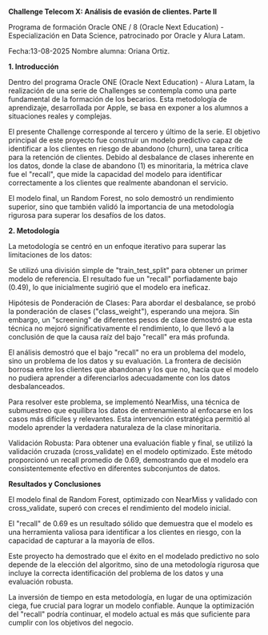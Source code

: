 **Challenge Telecom X: Análisis de evasión de clientes. Parte II**

Programa de formación Oracle ONE / 8 (Oracle Next Education) - Especialización en Data Science, patrocinado por Oracle y Alura Latam.

Fecha:13-08-2025
Nombre alumna: Oriana Ortiz.


**1. Introducción**

Dentro del programa Oracle ONE (Oracle Next Education) - Alura Latam, la realización de una serie de Challenges se contempla como una parte fundamental de la formación de los becarios. Esta metodología de aprendizaje, desarrollada por Apple, se basa en exponer a los alumnos a situaciones reales y complejas.

El presente Challenge corresponde al tercero y último de la serie. El objetivo principal de este proyecto fue construir un modelo predictivo capaz de identificar a los clientes en riesgo de abandono (churn), una tarea crítica para la retención de clientes. Debido al desbalance de clases inherente en los datos, donde la clase de abandono (1) es minoritaria, la métrica clave fue el "recall", que mide la capacidad del modelo para identificar correctamente a los clientes que realmente abandonan el servicio.

El modelo final, un Random Forest, no solo demostró un rendimiento superior, sino que también validó la importancia de una metodología rigurosa para superar los desafíos de los datos.

**2. Metodología**

La metodología se centró en un enfoque iterativo para superar las limitaciones de los datos:

Se utilizó una división simple de "train_test_split" para obtener un primer modelo de referencia. El resultado fue un "recall" porfiadamente bajo (0.49), lo que inicialmente sugirió que el modelo era ineficaz.

Hipótesis de Ponderación de Clases: Para abordar el desbalance, se probó la ponderación de clases ("class_weight"), esperando una mejora. Sin embargo, un "screening" de diferentes pesos de clase demostró que esta técnica no mejoró significativamente el rendimiento, lo que llevó a la conclusión de que la causa raíz del bajo "recall" era más profunda.

El análisis demostró que el bajo "recall" no era un problema del modelo, sino un problema de los datos y su evaluación. La frontera de decisión borrosa entre los clientes que abandonan y los que no, hacía que el modelo no pudiera aprender a diferenciarlos adecuadamente con los datos desbalanceados.

Para resolver este problema, se implementó NearMiss, una técnica de submuestreo que equilibra los datos de entrenamiento al enfocarse en los casos más difíciles y relevantes. Esta intervención estratégica permitió al modelo aprender la verdadera naturaleza de la clase minoritaria.

Validación Robusta: Para obtener una evaluación fiable y final, se utilizó la validación cruzada (cross_validate) en el modelo optimizado. Este método proporcionó un recall promedio de 0.69, demostrando que el modelo era consistentemente efectivo en diferentes subconjuntos de datos.

**Resultados y Conclusiones**

El modelo final de Random Forest, optimizado con NearMiss y validado con cross_validate, superó con creces el rendimiento del modelo inicial. 

El "recall" de 0.69 es un resultado sólido que demuestra que el modelo es una herramienta valiosa para identificar a los clientes en riesgo, con la capacidad de capturar a la mayoría de ellos.

Este proyecto ha demostrado que el éxito en el modelado predictivo no solo depende de la elección del algoritmo, sino de una metodología rigurosa que incluye la correcta identificación del problema de los datos y una evaluación robusta. 

La inversión de tiempo en esta metodología, en lugar de una optimización ciega, fue crucial para lograr un modelo confiable. Aunque la optimización del "recall" podría continuar, el modelo actual es más que suficiente para cumplir con los objetivos del negocio.


